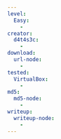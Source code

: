 ```yaml
---
level:
  Easy:
    -
creator:
  d4t4s3c:
    -
download:
  url-node:
    -
tested:
  VirtualBox:
    -
md5:
  md5-node:
    -
writeup:
  writeup-node:
    -
---
```

